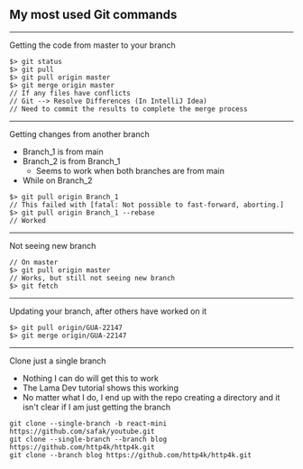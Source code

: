 ## My most used Git commands

----
Getting the code from master to your branch
```
$> git status
$> git pull
$> git pull origin master
$> git merge origin master
// If any files have conflicts
// Git --> Resolve Differences (In IntelliJ Idea)
// Need to commit the results to complete the merge process
```
----
Getting changes from another branch
* Branch_1 is from main
* Branch_2 is from Branch_1 
  * Seems to work when both branches are from main
* While on Branch_2
```
$> git pull origin Branch_1
// This failed with [fatal: Not possible to fast-forward, aborting.]
$> git pull origin Branch_1 --rebase
// Worked
```
----
Not seeing new branch
```
// On master
$> git pull origin master
// Works, but still not seeing new branch
$> git fetch
```
----
Updating your branch, after others have worked on it
```
$> git pull origin/GUA-22147
$> git merge origin/GUA-22147
```

----
Clone just a single branch
* Nothing I can do will get this to work
* The Lama Dev tutorial shows this working
* No matter what I do, I end up with the repo creating a directory and it isn't clear if I am just getting the branch
```
git clone --single-branch -b react-mini https://github.com/safak/youtube.git
git clone --single-branch --branch blog https://github.com/http4k/http4k.git
git clone --branch blog https://github.com/http4k/http4k.git
```

